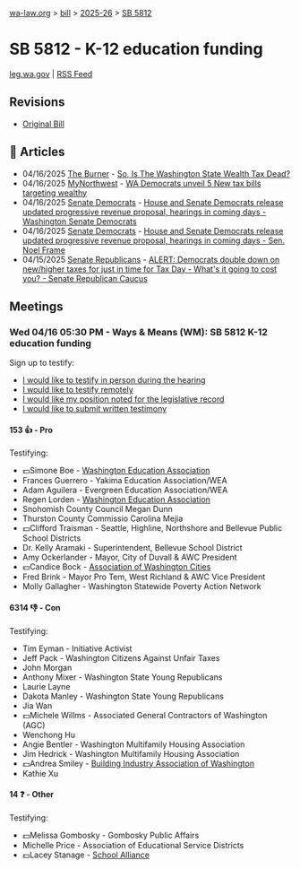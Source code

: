 [wa-law.org](/) > [bill](/bill/) > [2025-26](/bill/2025-26/) > [SB 5812](/bill/2025-26/sb/5812/)

# SB 5812 - K-12 education funding
[leg.wa.gov](https://app.leg.wa.gov/billsummary?BillNumber=5812&Year=2025&Initiative=false) | [RSS Feed](./rss.xml)

## Revisions
* [Original Bill](1/)

## 📰 Articles
* 04/16/2025 [The Burner](/org/the_burner/) - [So, Is The Washington State Wealth Tax Dead?](https://www.theburnerseattle.com/post/the-wealth-tax-is-seemingly-dead#:~:text=3%)
* 04/16/2025 [MyNorthwest](/org/mynorthwest/) - [WA Democrats unveil 5 New tax bills targeting wealthy](https://mynorthwest.com/mynorthwest-politics/democrats-tax-bills/4076327#:~:text=Senate%20Bill%205812)
* 04/16/2025 [Senate Democrats](/org/senate_democrats/) - [House and Senate Democrats release updated progressive revenue proposal, hearings in coming days - Washington Senate Democrats](https://senatedemocrats.wa.gov/blog/2025/04/15/house-and-senate-democrats-release-updated-progressive-revenue-proposal-hearings-in-coming-days/#:~:text=SB%205812)
* 04/16/2025 [Senate Democrats](/org/senate_democrats/) - [House and Senate Democrats release updated progressive revenue proposal, hearings in coming days - Sen. Noel Frame](https://senatedemocrats.wa.gov/frame/2025/04/15/house-and-senate-democrats-release-updated-progressive-revenue-proposal-hearings-in-coming-days/#:~:text=SB%205812)
* 04/15/2025 [Senate Republicans](/org/senate_republicans/) - [ALERT: Democrats double down on new/higher taxes for just in time for Tax Day - What's it going to cost you? - Senate Republican Caucus](https://src.wastateleg.org/blog/alert-democrats-double-new-higher-taxes-just-time-tax-day-whats-going-cost/#:~:text=(Senate%20Bill%205812):)

## Meetings
### Wed 04/16 05:30 PM - Ways & Means (WM): SB 5812 K-12 education funding
Sign up to testify:
* [I would like to testify in person during the hearing](https://app.leg.wa.gov/csi/Testifier/Add?chamber=House&mId=33329&aId=167149&caId=26949&tId=1)
* [I would like to testify remotely](https://app.leg.wa.gov/csi/Testifier/Add?chamber=House&mId=33329&aId=167149&caId=26949&tId=2)
* [I would like my position noted for the legislative record](https://app.leg.wa.gov/csi/Testifier/Add?chamber=House&mId=33329&aId=167149&caId=26949&tId=3)
* [I would like to submit written testimony](https://app.leg.wa.gov/csi/Testifier/Add?chamber=House&mId=33329&aId=167149&caId=26949&tId=4)

#### 153 👍 - Pro
Testifying:
* 💵Simone Boe - [Washington Education Association](/org/washington_education_association/)
* Frances Guerrero - Yakima Education Association/WEA
* Adam Aguilera - Evergreen Education Association/WEA
* Regen Lorden - [Washington Education Association](/org/washington_education_association/)
* Snohomish County Council Megan Dunn
* Thurston County Commissio Carolina Mejia
* 💵Clifford Traisman - Seattle, Highline, Northshore and Bellevue Public School Districts
* Dr. Kelly Aramaki - Superintendent, Bellevue School District
* Amy Ockerlander - Mayor, City of Duvall & AWC President
* 💵Candice Bock - [Association of Washington Cities](/org/association_of_washington_cities/)
* Fred Brink - Mayor Pro Tem, West Richland & AWC Vice President
* Molly Gallagher - Washington Statewide Poverty Action Network

#### 6314 👎 - Con
Testifying:
* Tim Eyman - Initiative Activist
* Jeff Pack - Washington Citizens Against Unfair Taxes
* John Morgan
* Anthony Mixer - Washington State Young Republicans
* Laurie Layne
* Dakota Manley - Washington State Young Republicans
* Jia Wan
* 💵Michele Willms - Associated General Contractors of Washington (AGC)
* Wenchong Hu
* Angie Bentler - Washington Multifamily Housing Association
* Jim Hedrick - Washington Multifamily Housing Association
* 💵Andrea Smiley - [Building Industry Association of Washington](/org/building_industry_association_of_washington/)
* Kathie Xu

#### 14 ❓ - Other
Testifying:
* 💵Melissa Gombosky - Gombosky Public Affairs
* Michelle Price - Association of Educational Service Districts
* 💵Lacey Stanage - [School Alliance](/org/school_alliance/)
